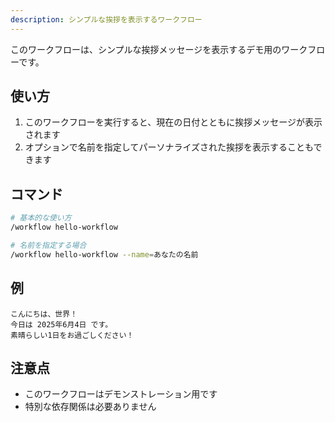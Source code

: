 ```yaml
---
description: シンプルな挨拶を表示するワークフロー
---
```


このワークフローは、シンプルな挨拶メッセージを表示するデモ用のワークフローです。

## 使い方

1. このワークフローを実行すると、現在の日付とともに挨拶メッセージが表示されます
2. オプションで名前を指定してパーソナライズされた挨拶を表示することもできます

## コマンド

```bash
# 基本的な使い方
/workflow hello-workflow

# 名前を指定する場合
/workflow hello-workflow --name=あなたの名前
```

## 例

```
こんにちは、世界！
今日は 2025年6月4日 です。
素晴らしい1日をお過ごしください！
```

## 注意点

- このワークフローはデモンストレーション用です
- 特別な依存関係は必要ありません
